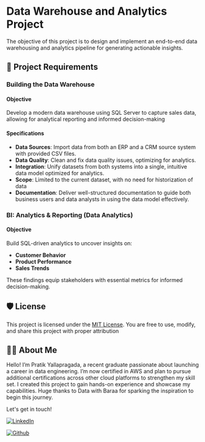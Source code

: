 # Data Warehouse and Analytics Project

The objective of this project is to design and implement an end-to-end data warehousing and analytics pipeline for generating actionable insights.


## 🚀 Project Requirements

### Building the Data Warehouse

#### Objective
Develop a modern data warehouse using SQL Server to capture sales data, allowing for analytical reporting and informed decision-making

#### Specifications
- **Data Sources**: Import data from both an ERP and a CRM source system with provided CSV files.
- **Data Quality**: Clean and fix data quality issues, optimizing for analytics.
- **Integration**: Unify datasets from both systems into a single, intuitive data model optimized for analytics.
- **Scope**: Limited to the current dataset, with no need for historization of data 
- **Documentation**: Deliver well-structured documentation to guide both business users and data analysts in using the data model effectively.


### BI: Analytics & Reporting (Data Analytics)

#### Objective
Build SQL-driven analytics to uncover insights on:
- **Customer Behavior**
- **Product Performance**
- **Sales Trends**

These findings equip stakeholders with essential metrics for informed decision-making.


## 🛡️ License

This project is licensed under the [MIT License](LICENSE). You are free to use, modify, and share this project with proper attribution

## 👨‍🎓 About Me

Hello! I’m Pratik Yallapragada, a recent graduate passionate about launching a career in data engineering. I’m now certified in AWS and plan to pursue additional certifications across other cloud platforms to strengthen my skill set. I created this project to gain hands-on experience and showcase my capabilities. Huge thanks to Data with Baraa for sparking the inspiration to begin this journey.

Let's get in touch!

[![LinkedIn](https://img.shields.io/badge/-share%20on%20linkedin-blue?logo=linkedin&style=for-the-badge)](https://www.linkedin.com/in/pratik-yallapragada/)

[![Github](https://img.shields.io/badge/-share%20on%20github-gray?logo=github&style=for-the-badge)](https://github.com/KagPrat)
